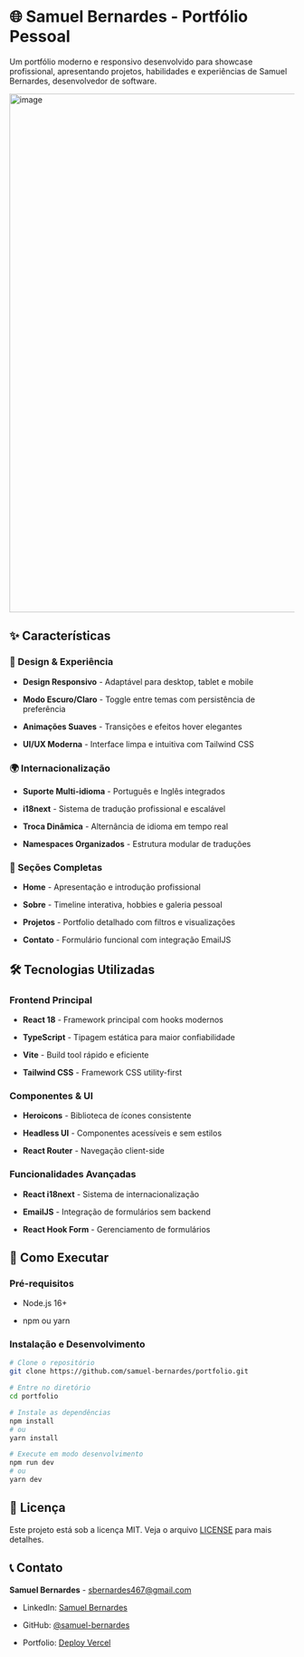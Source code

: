 # 🌐 Samuel Bernardes - Portfólio Pessoal

Um portfólio moderno e responsivo desenvolvido para showcase profissional, apresentando projetos, habilidades e experiências de Samuel Bernardes, desenvolvedor de software.

<img width="1920" height="915" alt="image" src="https://github.com/user-attachments/assets/3c2b9bea-bf6e-4a34-b87d-6c38f92d48c4" />

## ✨ Características

### 🎨 Design & Experiência
-   **Design Responsivo**  - Adaptável para desktop, tablet e mobile
    
-   **Modo Escuro/Claro**  - Toggle entre temas com persistência de preferência
    
-   **Animações Suaves**  - Transições e efeitos hover elegantes
    
-   **UI/UX Moderna**  - Interface limpa e intuitiva com Tailwind CSS

### 🌍 Internacionalização
-   **Suporte Multi-idioma**  - Português e Inglês integrados
    
-   **i18next**  - Sistema de tradução profissional e escalável
    
-   **Troca Dinâmica**  - Alternância de idioma em tempo real
    
-   **Namespaces Organizados**  - Estrutura modular de traduções

### 📱 Seções Completas
-   **Home**  - Apresentação e introdução profissional
    
-   **Sobre**  - Timeline interativa, hobbies e galeria pessoal
    
-   **Projetos**  - Portfolio detalhado com filtros e visualizações
    
-   **Contato**  - Formulário funcional com integração EmailJS

## 🛠️ Tecnologias Utilizadas

### Frontend Principal

-   **React 18**  - Framework principal com hooks modernos
    
-   **TypeScript**  - Tipagem estática para maior confiabilidade
    
-   **Vite**  - Build tool rápido e eficiente
    
-   **Tailwind CSS**  - Framework CSS utility-first
    

### Componentes & UI

-   **Heroicons**  - Biblioteca de ícones consistente
    
-   **Headless UI**  - Componentes acessíveis e sem estilos
    
-   **React Router**  - Navegação client-side
    

### Funcionalidades Avançadas

-   **React i18next**  - Sistema de internacionalização
    
-   **EmailJS**  - Integração de formulários sem backend
    
-   **React Hook Form**  - Gerenciamento de formulários


## 🚀 Como Executar

### Pré-requisitos

-   Node.js 16+
    
-   npm ou yarn
    

### Instalação e Desenvolvimento

```bash
# Clone o repositório
git clone https://github.com/samuel-bernardes/portfolio.git

# Entre no diretório
cd portfolio

# Instale as dependências
npm install
# ou
yarn install

# Execute em modo desenvolvimento
npm run dev
# ou
yarn dev
```

## 📄 Licença

Este projeto está sob a licença MIT. Veja o arquivo  [LICENSE](https://license/)  para mais detalhes.

## 📞 Contato

**Samuel Bernardes**  -  [sbernardes467@gmail.com](https://mailto:sbernardes467@gmail.com/)

-   LinkedIn:  [Samuel Bernardes](https://linkedin.com/in/samuel-bernardes)
    
-   GitHub:  [@samuel-bernardes](https://github.com/samuel-bernardes)
    
-   Portfolio:  [Deploy Vercel](https://showcase-sage-seven.vercel.app/])
